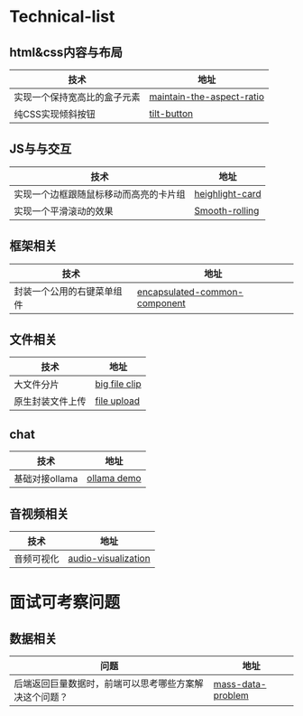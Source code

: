 # Technical-list


## html&css内容与布局
| 技术      | 地址 |
| ----------- | ----------- |
| 实现一个保持宽高比的盒子元素      | [maintain-the-aspect-ratio](https://github.com/yungu-2201999/maintain-the-aspect-ratio) |
| 纯CSS实现倾斜按钮      | [tilt-button](https://github.com/yungu-2201999/tilt-button) |

## JS与与交互

| 技术      | 地址 |
| ----------- | ----------- |
| 实现一个边框跟随鼠标移动而高亮的卡片组 | [heighlight-card](https://github.com/yungu-2201999/heighlight-card) |
| 实现一个平滑滚动的效果      | [Smooth-rolling](https://github.com/yungu-2201999/Smooth-rolling) |

## 框架相关
| 技术      | 地址 |
| ----------- | ----------- |
| 封装一个公用的右键菜单组件     | [encapsulated-common-component](https://github.com/yungu-2201999/encapsulated-common-component) |

## 文件相关

| 技术      | 地址 |
| ----------- | ----------- |
| 大文件分片      | [big file clip](https://github.com/yungu-2201999/big-file-chunk) |
| 原生封装文件上传      | [file upload](https://github.com/yungu-2201999/file-upload) |

## chat

| 技术      | 地址 |
| ----------- | ----------- |
| 基础对接ollama      | [ollama demo](https://github.com/yungu-2201999/chat-demo) |

## 音视频相关

| 技术      | 地址 |
| ----------- | ----------- |
| 音频可视化 | [audio-visualization](https://github.com/yungu-2201999/audio-visualization) |

# 面试可考察问题

## 数据相关
| 问题      | 地址 |
| ----------- | ----------- |
| 后端返回巨量数据时，前端可以思考哪些方案解决这个问题？      | [mass-data-problem](https://github.com/yungu-2201999/mass-data-problem) |
